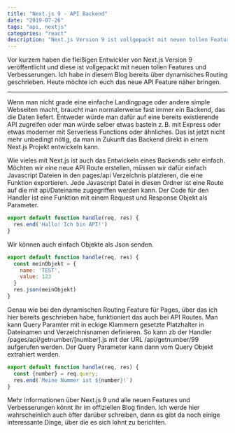 ```yaml
---
title: "Next.js 9 - API Backend"
date: "2019-07-26"
tags: "api, nextjs"
categories: "react"
description: "Next.js Version 9 ist vollgepackt mit neuen tollen Features. Mit diesem Post möchte ich euch das neue API Feature näher bringen."
---
```


Vor kurzem haben die fleißigen Entwickler von Next.js Version 9 veröffentlicht und diese ist vollgepackt mit neuen tollen Features und Verbesserungen. Ich habe in diesem Blog bereits über dynamisches Routing geschrieben. Heute möchte ich euch das neue API Feature näher bringen.

---

Wenn man nicht grade eine einfache Landingpage oder andere simple Webseiten macht, braucht man normalerweise fast immer ein Backend, das die Daten liefert. Entweder würde man dafür auf eine bereits existierende API zugreifen oder man würde selber etwas basteln z. B. mit Express oder etwas moderner mit Serverless Functions oder ähnliches. Das ist jetzt nicht mehr unbedingt nötig, da man in Zukunft das Backend direkt in einem Next.js Projekt entwickeln kann.

Wie vieles mit Next.js ist auch das Entwickeln eines Backends sehr einfach. Möchten wir eine neue API Route erstellen, müssen wir dafür einfach Javascript Dateien in den pages/api Verzeichnis platzieren, die eine Funktion exportieren. Jede Javascript Datei in diesen Ordner ist eine Route auf die mit api/Dateiname zugegriffen werden kann. Der Code für den Handler ist eine Funktion mit einem Request und Response Objekt als Parameter.

```javascript
export default function handle(req, res) {
  res.end('Hallo! Ich bin API!')
}
```

Wir können auch einfach Objekte als Json senden.

```javascript
export default function handle(req, res) {
  const meinObjekt = {
    name: 'TEST',
    value: 123
  }
  res.json(meinObjekt)
}
```

Genau wie bei den dynamischen Routing Feature für Pages, über das ich hier bereits geschrieben habe, funktioniert das auch bei API Routes. Man kann Query Paramter mit in eckige Klammern gesetzte Platzhalter in Dateinamen und Verzeichnisnamen definieren. So kann zb der Handler /pages/api/getnumber/[number].js mit der URL /api/getnumber/99 aufgerufen werden. Der Query Parameter kann dann vom Query Objekt extrahiert werden.

```javascript
export default function handle(req, res) {
  const {number} = req.query;
  res.end(`Meine Nummer ist ${number}!`)
}
```

Mehr Informationen über Next.js 9 und alle neuen Features und Verbesserungen könnt ihr im offiziellen Blog finden. Ich werde hier wahrscheinlich auch öfter darüber schreiben, denn es gibt da noch einige interessante Dinge, über die es sich lohnt zu berichten.
